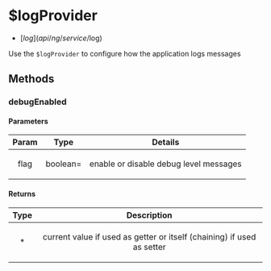 



# $logProvider


* [$log](api/ng/service/$log)








Use the `$logProvider` to configure how the application logs messages







  




## Methods
### debugEnabled



#### Parameters

| Param | Type | Details |
| :--: | :--: | :--: |
| flag | boolean= | <p>enable or disable debug level messages</p>  |




#### Returns</h4>

| Type | Description |
| :--: | :--: |
| * | <p>current value if used as getter or itself (chaining) if used as setter</p>  |










